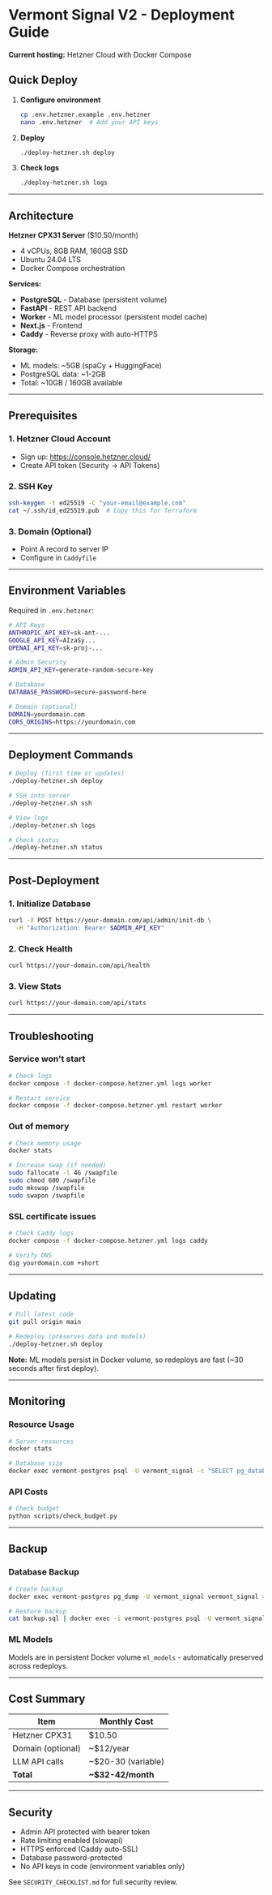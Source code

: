 # Vermont Signal V2 - Deployment Guide

**Current hosting:** Hetzner Cloud with Docker Compose

## Quick Deploy

1. **Configure environment**
   ```bash
   cp .env.hetzner.example .env.hetzner
   nano .env.hetzner  # Add your API keys
   ```

2. **Deploy**
   ```bash
   ./deploy-hetzner.sh deploy
   ```

3. **Check logs**
   ```bash
   ./deploy-hetzner.sh logs
   ```

---

## Architecture

**Hetzner CPX31 Server** ($10.50/month)
- 4 vCPUs, 8GB RAM, 160GB SSD
- Ubuntu 24.04 LTS
- Docker Compose orchestration

**Services:**
- **PostgreSQL** - Database (persistent volume)
- **FastAPI** - REST API backend
- **Worker** - ML model processor (persistent model cache)
- **Next.js** - Frontend
- **Caddy** - Reverse proxy with auto-HTTPS

**Storage:**
- ML models: ~5GB (spaCy + HuggingFace)
- PostgreSQL data: ~1-2GB
- Total: ~10GB / 160GB available

---

## Prerequisites

### 1. Hetzner Cloud Account
- Sign up: https://console.hetzner.cloud/
- Create API token (Security → API Tokens)

### 2. SSH Key
```bash
ssh-keygen -t ed25519 -C "your-email@example.com"
cat ~/.ssh/id_ed25519.pub  # Copy this for Terraform
```

### 3. Domain (Optional)
- Point A record to server IP
- Configure in `Caddyfile`

---

## Environment Variables

Required in `.env.hetzner`:

```bash
# API Keys
ANTHROPIC_API_KEY=sk-ant-...
GOOGLE_API_KEY=AIzaSy...
OPENAI_API_KEY=sk-proj-...

# Admin Security
ADMIN_API_KEY=generate-random-secure-key

# Database
DATABASE_PASSWORD=secure-password-here

# Domain (optional)
DOMAIN=yourdomain.com
CORS_ORIGINS=https://yourdomain.com
```

---

## Deployment Commands

```bash
# Deploy (first time or updates)
./deploy-hetzner.sh deploy

# SSH into server
./deploy-hetzner.sh ssh

# View logs
./deploy-hetzner.sh logs

# Check status
./deploy-hetzner.sh status
```

---

## Post-Deployment

### 1. Initialize Database
```bash
curl -X POST https://your-domain.com/api/admin/init-db \
  -H "Authorization: Bearer $ADMIN_API_KEY"
```

### 2. Check Health
```bash
curl https://your-domain.com/api/health
```

### 3. View Stats
```bash
curl https://your-domain.com/api/stats
```

---

## Troubleshooting

### Service won't start
```bash
# Check logs
docker compose -f docker-compose.hetzner.yml logs worker

# Restart service
docker compose -f docker-compose.hetzner.yml restart worker
```

### Out of memory
```bash
# Check memory usage
docker stats

# Increase swap (if needed)
sudo fallocate -l 4G /swapfile
sudo chmod 600 /swapfile
sudo mkswap /swapfile
sudo swapon /swapfile
```

### SSL certificate issues
```bash
# Check Caddy logs
docker compose -f docker-compose.hetzner.yml logs caddy

# Verify DNS
dig yourdomain.com +short
```

---

## Updating

```bash
# Pull latest code
git pull origin main

# Redeploy (preserves data and models)
./deploy-hetzner.sh deploy
```

**Note:** ML models persist in Docker volume, so redeploys are fast (~30 seconds after first deploy).

---

## Monitoring

### Resource Usage
```bash
# Server resources
docker stats

# Database size
docker exec vermont-postgres psql -U vermont_signal -c "SELECT pg_database_size('vermont_signal')/1024/1024 as size_mb;"
```

### API Costs
```bash
# Check budget
python scripts/check_budget.py
```

---

## Backup

### Database Backup
```bash
# Create backup
docker exec vermont-postgres pg_dump -U vermont_signal vermont_signal > backup.sql

# Restore backup
cat backup.sql | docker exec -i vermont-postgres psql -U vermont_signal vermont_signal
```

### ML Models
Models are in persistent Docker volume `ml_models` - automatically preserved across redeploys.

---

## Cost Summary

| Item | Monthly Cost |
|------|--------------|
| Hetzner CPX31 | $10.50 |
| Domain (optional) | ~$12/year |
| LLM API calls | ~$20-30 (variable) |
| **Total** | **~$32-42/month** |

---

## Security

- Admin API protected with bearer token
- Rate limiting enabled (slowapi)
- HTTPS enforced (Caddy auto-SSL)
- Database password-protected
- No API keys in code (environment variables only)

See `SECURITY_CHECKLIST.md` for full security review.
